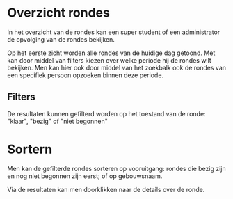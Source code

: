 # Overzicht rondes

In het overzicht van de rondes kan een super student of een administrator de opvolging van de rondes bekijken.

Op het eerste zicht worden alle rondes van de huidige dag getoond. Met kan door middel van filters kiezen over welke periode hij de rondes wilt bekijken.
Men kan hier ook door middel van het zoekbalk ook de rondes van een specifiek persoon opzoeken binnen deze periode.

## Filters
De resultaten kunnen gefilterd worden op het toestand van de ronde: "klaar", "bezig" of "niet begonnen"

# Sortern
Men kan de gefilterde rondes sorteren op vooruitgang: rondes die bezig zijn en nog niet begonnen zijn eerst; of op gebouwsnaam.

Via de resultaten kan men doorklikken naar de details over de ronde.
